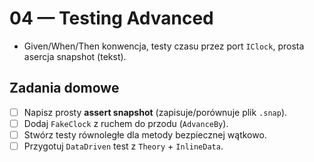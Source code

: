 # 04 — Testing Advanced
- Given/When/Then konwencja, testy czasu przez port `IClock`, prosta asercja snapshot (tekst).


## Zadania domowe
- [ ] Napisz prosty **assert snapshot** (zapisuje/porównuje plik `.snap`).
- [ ] Dodaj `FakeClock` z ruchem do przodu (`AdvanceBy`).
- [ ] Stwórz testy równoległe dla metody bezpiecznej wątkowo.
- [ ] Przygotuj `DataDriven` test z `Theory` + `InlineData`.
